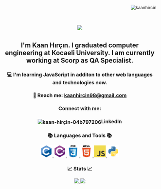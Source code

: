 <p align="right"> <img src="https://komarev.com/ghpvc/?username=kaanhircin&label=Profile%20views&color=0e75b6&style=flat" alt="kaanhircin" /> </p>

<h1 align="center">
  <a href="https://git.io/typing-svg">
    <img src="https://readme-typing-svg.herokuapp.com/?lines=Hi+there!+👋;Welcome+to+my+profile.&center=true&size=30">
  </a>
</h1>

<h2 align="center">
  I'm Kaan Hırçın. I graduated computer engineering at Kocaeli University. I am currently working at Scorp as QA Specialist.
</h2>

<h3 align="center">
  💻 I'm learning JavaScript in additon to other web languages and technologies now.
</h3>

<h3 align="center">
  📧 Reach me: <a href="mailto: kaanhircin98@gmail.com">kaanhircin98@gmail.com</a>
</h3>

<h3 align="center">
  Connect with me:
<h3>
<p align="center">
<a style="text-decoration: none;" href="https://linkedin.com/in/kaan-hirçin-04b797206" target="blank"><img align="center" src="https://raw.githubusercontent.com/rahuldkjain/github-profile-readme-generator/master/src/images/icons/Social/linked-in-alt.svg" alt="kaan-hirçin-04b797206" height="30" width="40" />LinkedIn</a>
</p>

<h3 align="center">
  📚 Languages and Tools 📚
</h3>
<p align="center"> <a href="https://www.cprogramming.com/" target="_blank" rel="noreferrer"> <img src="https://raw.githubusercontent.com/devicons/devicon/master/icons/c/c-original.svg" alt="c" width="40" height="40"/> </a> <a href="https://www.w3schools.com/cs/" target="_blank" rel="noreferrer"> <img src="https://raw.githubusercontent.com/devicons/devicon/master/icons/csharp/csharp-original.svg" alt="csharp" width="40" height="40"/> </a> <a href="https://www.w3schools.com/css/" target="_blank" rel="noreferrer"> <img src="https://raw.githubusercontent.com/devicons/devicon/master/icons/css3/css3-original-wordmark.svg" alt="css3" width="40" height="40"/> </a> <a href="https://www.w3.org/html/" target="_blank" rel="noreferrer"> <img src="https://raw.githubusercontent.com/devicons/devicon/master/icons/html5/html5-original-wordmark.svg" alt="html5" width="40" height="40"/> </a> <a href="https://developer.mozilla.org/en-US/docs/Web/JavaScript" target="_blank" rel="noreferrer"> <img src="https://raw.githubusercontent.com/devicons/devicon/master/icons/javascript/javascript-original.svg" alt="javascript" width="40" height="40"/> </a> <a href="https://www.python.org" target="_blank" rel="noreferrer"> <img src="https://raw.githubusercontent.com/devicons/devicon/master/icons/python/python-original.svg" alt="python" width="40" height="40"/> </a> </p>

<h3 align="center">
  📈 Stats 📈
</h3>
  
<div align="center">
  <a href="https://github.com/anuraghazra/github-readme-stats">
      <img width="375" src="https://github-readme-stats.vercel.app/api/top-langs/?username=kaanhircin&langs_count=6&layout=compact&theme=react" />
  </a>
  <a href="https://github.com/anuraghazra/github-readme-stats">
      <img width="450" src="https://github-readme-stats.vercel.app/api?username=kaanhircin&show_icons=true&theme=react" />
  </a>
</div>
